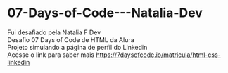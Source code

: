 # 07-Days-of-Code---Natalia-Dev
Fui desafiado pela Natalia F Dev<br>
Desafio 07 Days of Code de HTML da Alura <br>
Projeto simulando a página de perfil do Linkedin<br>
Acesse o link para saber mais https://7daysofcode.io/matricula/html-css-linkedin
